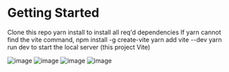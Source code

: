 # Getting Started

Clone this repo
yarn install to install all req'd dependencies
If yarn cannot find the vite command,
npm install -g create-vite
yarn add vite --dev
yarn run dev to start the local server (this project Vite)


![image](https://github.com/red-bloss/admin-panel-project/assets/130435764/e92f5954-fc69-4545-af6e-6ce1f5287d8e)
![image](https://github.com/red-bloss/admin-panel-project/assets/130435764/9cbbc230-a439-4c7a-99a9-9f3b13a5d0e8)
![image](https://github.com/red-bloss/admin-panel-project/assets/130435764/b11f496c-bc2e-4491-9702-65d516399a71)
![image](https://github.com/red-bloss/admin-panel-project/assets/130435764/75248acb-5ab3-456c-93be-fc288a7c9900)




